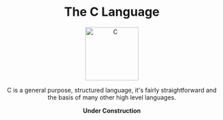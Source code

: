 <h1 align="center">
The C Language
</h1>

<p align="center">
<a href=https://github.com/MintzyG/Lets-Learn>
<img alt="C" src=https://i.imgur.com/6TaSlGz.png width="124" height="124"></a>
</p>

<p align="center">
C is a general purpose, structured language, it's fairly straightforward and the basis of many other high level languages.
</p>


<p align="center">
<b>
Under Construction
</b>
</p>
